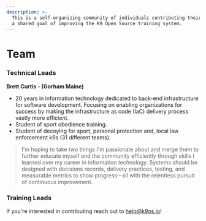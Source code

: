 ```yaml
---
description: >-
  This is a self-organizing community of individuals contributing their time to
  a shared goal of improving the K9 Open Source training system.
---
```


# Team

### Technical Leads

**Brett Curtis - \(Gorham Maine\)**

* 20 years in information technology dedicated to back-end infrastructure for software development. Focusing on enabling organizations for success by making the infrastructure as code \(IaC\) delivery process vastly more efficient.
* Student of sport obedience training. 
* Student of decoying for sport, personal protection and, local law enforcement k9s \(31 different teams\). 

> I'm hoping to take two things I'm passionate about and merge them to further educate myself and the community efficiently through skills I learned over my career in information technology. Systems should be designed with decisions records, delivery practices, testing, and measurable metrics to show progress—all with the relentless pursuit of continuous improvement.



### Training Leads

If you're interested in contributing reach out to help@k9os.io! 

